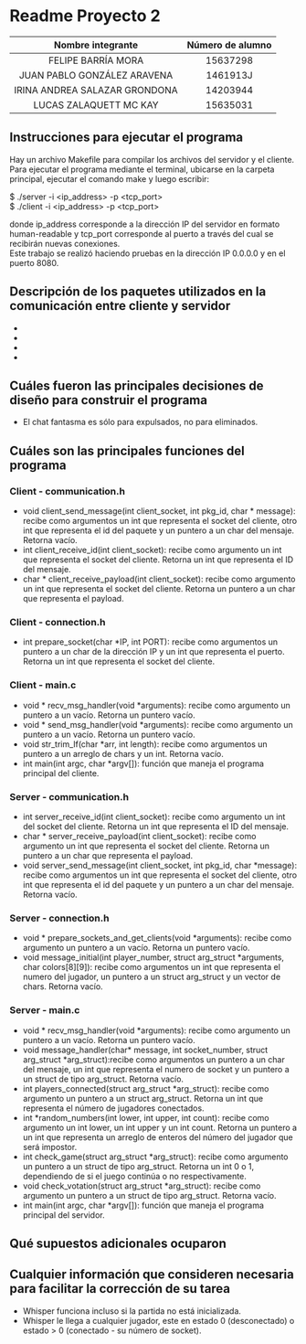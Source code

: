 # Readme Proyecto 2

|       Nombre integrante       | Número de alumno |
| :---------------------------: | :--------------: |
|      FELIPE BARRÍA MORA       |     15637298     |
|  JUAN PABLO GONZÁLEZ ARAVENA  |     1461913J     |
| IRINA ANDREA SALAZAR GRONDONA |     14203944     |
|    LUCAS ZALAQUETT MC KAY     |     15635031     |


## Instrucciones para ejecutar el programa
Hay un archivo Makefile para compilar los archivos del servidor y el cliente. Para ejecutar el programa mediante el terminal, ubicarse en la carpeta principal, ejecutar el comando make y luego escribir:  

$ ./server -i <ip_address> -p <tcp_port>  
$ ./client -i <ip_address> -p <tcp_port>  

donde ip_address corresponde a la dirección IP del servidor en formato human-readable y tcp_port corresponde al puerto a través del cual se recibirán nuevas conexiones.  
Este trabajo se realizó haciendo pruebas en la dirección IP 0.0.0.0 y en el puerto 8080.


## Descripción de los paquetes utilizados en la comunicación entre cliente y servidor
-
-
-
-

## Cuáles fueron las principales decisiones de diseño para construir el programa
- El chat fantasma es sólo para expulsados, no para eliminados.

## Cuáles son las principales funciones del programa
### Client - communication.h
- void client_send_message(int client_socket, int pkg_id, char * message): recibe como argumentos un int que representa el socket del cliente, otro int que representa el id del paquete y un puntero a un char del mensaje. Retorna vacío.  
- int client_receive_id(int client_socket): recibe como argumento un int que representa el socket del cliente. Retorna un int que representa el ID del mensaje.  
- char * client_receive_payload(int client_socket): recibe como argumento un int que representa el socket del cliente. Retorna un puntero a un char que representa el payload.  

### Client - connection.h
- int prepare_socket(char *IP, int PORT): recibe como argumentos un puntero a un char de la dirección IP y un int que representa el puerto. Retorna un int que representa el socket del cliente.  

### Client - main.c
- void * recv_msg_handler(void *arguments): recibe como argumento un puntero a un vacío. Retorna un puntero vacío.   
- void * send_msg_handler(void *arguments): recibe como argumento un puntero a un vacío. Retorna un puntero vacío.   
- void str_trim_lf(char *arr, int length): recibe como argumentos un puntero a un arreglo de chars y un int. Retorna vacío.  
- int main(int argc, char *argv[]): función que maneja el programa principal del cliente.  

### Server - communication.h
- int server_receive_id(int client_socket): recibe como argumento un int del socket del cliente. Retorna un int que representa el ID del mensaje.  
- char * server_receive_payload(int client_socket): recibe como argumento un int que representa el socket del cliente. Retorna un puntero a un char que representa el payload.  
- void server_send_message(int client_socket, int pkg_id, char *message): recibe como argumentos un int que representa el socket del cliente, otro int que representa el id del paquete y un puntero a un char del mensaje. Retorna vacío.  

### Server - connection.h
- void * prepare_sockets_and_get_clients(void *arguments): recibe como argumento un puntero a un vacío. Retorna un puntero vacío.  
- void message_initial(int player_number, struct arg_struct *arguments, char colors[8][9]): recibe como argumentos un int que representa el numero del jugador, un puntero a un struct arg_struct y un vector de chars. Retorna vacío.  

### Server - main.c
- void * recv_msg_handler(void *arguments): recibe como argumento un puntero a un vacío. Retorna un puntero vacío.
- void message_handler(char* message, int socket_number, struct arg_struct *arg_struct):recibe como argumentos un puntero a un char del mensaje, un int que representa el numero de socket y un puntero a un struct de tipo arg_struct. Retorna vacío.  
- int players_connected(struct arg_struct *arg_struct): recibe como argumento un puntero a un struct arg_struct. Retorna un int que representa el número de jugadores conectados.  
- int *random_numbers(int lower, int upper, int count): recibe como argumento un int lower, un int upper y un int count. Retorna un puntero a un int que representa un arreglo de enteros del número del jugador que será impostor.  
- int check_game(struct arg_struct *arg_struct): recibe como argumento un puntero a un struct de tipo arg_struct. Retorna un int 0 o 1, dependiendo de si el juego continúa o no respectivamente.  
- void check_votation(struct arg_struct *arg_struct): recibe como argumento un puntero a un struct de tipo arg_struct. Retorna vacío.  
- int main(int argc, char *argv[]): función que maneja el programa principal del servidor.  

## Qué supuestos adicionales ocuparon

## Cualquier información que consideren necesaria para facilitar la corrección de su tarea
- Whisper funciona incluso si la partida no está inicializada.
- Whisper le llega a cualquier jugador, este en estado 0 (desconectado) o estado > 0 (conectado - su número de socket).
